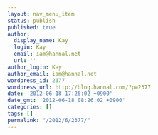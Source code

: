 ```yaml
---
layout: nav_menu_item
status: publish
published: true
author:
  display_name: Kay
  login: Kay
  email: iam@hannal.net
  url: ''
author_login: Kay
author_email: iam@hannal.net
wordpress_id: 2377
wordpress_url: http://blog.hannal.com/?p=2377
date: '2012-06-18 17:26:02 +0900'
date_gmt: '2012-06-18 08:26:02 +0900'
categories: []
tags: []
permalink: "/2012/6/2377/"
---
```


